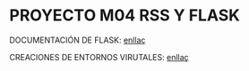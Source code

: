 # PROYECTO M04 RSS Y FLASK

DOCUMENTACIÓN DE FLASK: [enllaç](https://flask.palletsprojects.com/en/3.0.x/)

CREACIONES DE ENTORNOS VIRUTALES: [enllaç](https://docs.python.org/es/3/library/venv.html)